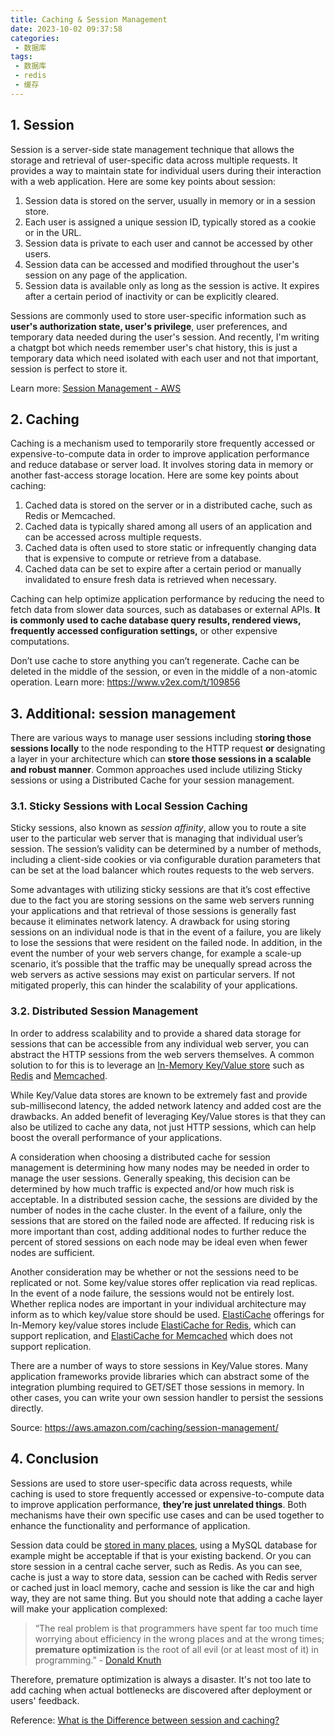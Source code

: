 ```yaml
---
title: Caching & Session Management
date: 2023-10-02 09:37:58
categories:
 - 数据库
tags:
 - 数据库
 - redis
 - 缓存
---
```


## 1. Session

Session is a server-side state management technique that allows the storage and retrieval of user-specific data across multiple requests. It provides a way to maintain state for individual users during their interaction with a web application. Here are some key points about session:

1. Session data is stored on the server, usually in memory or in a session store.
2. Each user is assigned a unique session ID, typically stored as a cookie or in the URL.
3. Session data is private to each user and cannot be accessed by other users.
4. Session data can be accessed and modified throughout the user's session on any page of the application.
5. Session data is available only as long as the session is active. It expires after a certain period of inactivity or can be explicitly cleared.

Sessions are commonly used to store user-specific information such as **user's authorization state, user's privilege**, user preferences, and temporary data needed during the user's session. And recently, I'm writing a chatgpt bot which needs remember user's chat history, this is just a temporary data which need isolated with each user and not that important, session is perfect to store it. 

Learn more: [Session Management - AWS](https://aws.amazon.com/caching/session-management/)

## 2. Caching

Caching is a mechanism used to temporarily store frequently accessed or expensive-to-compute data in order to improve application performance and reduce database or server load. It involves storing data in memory or another fast-access storage location. Here are some key points about caching:

1. Cached data is stored on the server or in a distributed cache, such as Redis or Memcached.
2. Cached data is typically shared among all users of an application and can be accessed across multiple requests.
3. Cached data is often used to store static or infrequently changing data that is expensive to compute or retrieve from a database.
4. Cached data can be set to expire after a certain period or manually invalidated to ensure fresh data is retrieved when necessary.

Caching can help optimize application performance by reducing the need to fetch data from slower data sources, such as databases or external APIs. **It is commonly used to cache database query results, rendered views, frequently accessed configuration settings,** or other expensive computations. 

Don’t use cache to store anything you can’t regenerate. Cache can be deleted in the middle of the session, or even in the middle of a non-atomic operation. Learn more: https://www.v2ex.com/t/109856

## 3. Additional: session management 

There are various ways to manage user sessions including s**toring those sessions locally** to the node responding to the HTTP request **or** designating a layer in your architecture which can **store those sessions in a scalable and robust manner**. Common approaches used include utilizing Sticky sessions or using a Distributed Cache for your session management. 

### 3.1. Sticky Sessions with Local Session Caching

Sticky sessions, also known as *session affinity*, allow you to route a site user to the particular web server that is managing that individual user’s session. The session’s validity can be determined by a number of methods, including a client-side cookies or via configurable duration parameters that can be set at the load balancer which routes requests to the web servers.

Some advantages with utilizing sticky sessions are that it’s cost effective due to the fact you are storing sessions on the same web servers running your applications and that retrieval of those sessions is generally fast because it eliminates network latency. A drawback for using storing sessions on an individual node is that in the event of a failure, you are likely to lose the sessions that were resident on the failed node. In addition, in the event the number of your web servers change, for example a scale-up scenario, it’s possible that the traffic may be unequally spread across the web servers as active sessions may exist on particular servers. If not mitigated properly, this can hinder the scalability of your applications. 

### 3.2. Distributed Session Management

In order to address scalability and to provide a shared data storage for sessions that can be accessible from any individual web server, you can abstract the HTTP sessions from the web servers themselves. A common solution to for this is to leverage an [In-Memory Key/Value store](https://aws.amazon.com/elasticache/) such as [Redis](https://aws.amazon.com/redis/) and [Memcached](https://aws.amazon.com/memcached/).

While Key/Value data stores are known to be extremely fast and provide sub-millisecond latency, the added network latency and added cost are the drawbacks. An added benefit of leveraging Key/Value stores is that they can also be utilized to cache any data, not just HTTP sessions, which can help boost the overall performance of your applications.

A consideration when choosing a distributed cache for session management is determining how many nodes may be needed in order to manage the user sessions. Generally speaking, this decision can be determined by how much traffic is expected and/or how much risk is acceptable. In a distributed session cache, the sessions are divided by the number of nodes in the cache cluster. In the event of a failure, only the sessions that are stored on the failed node are affected. If reducing risk is more important than cost, adding additional nodes to further reduce the percent of stored sessions on each node may be ideal even when fewer nodes are sufficient.

Another consideration may be whether or not the sessions need to be replicated or not. Some key/value stores offer replication via read replicas. In the event of a node failure, the sessions would not be entirely lost. Whether replica nodes are important in your individual architecture may inform as to which key/value store should be used. [ElastiCache](https://aws.amazon.com/elasticache/) offerings for In-Memory key/value stores include [ElastiCache for Redis](https://aws.amazon.com/elasticache/redis/), which can support replication, and [ElastiCache for Memcached](https://aws.amazon.com/elasticache/memcached/) which does not support replication.

There are a number of ways to store sessions in Key/Value stores. Many application frameworks provide libraries which can abstract some of the integration plumbing required to GET/SET those sessions in memory. In other cases, you can write your own session handler to persist the sessions directly.  

Source: https://aws.amazon.com/caching/session-management/

## 4. Conclusion

Sessions are used to store user-specific data across requests, while caching is used to store frequently accessed or expensive-to-compute data to improve application performance, **they’re just unrelated things**. Both mechanisms have their own specific use cases and can be used together to enhance the functionality and performance of application.

Session data could be [stored in many places](https://aws.amazon.com/caching/session-management/), using a MySQL database for example might be acceptable if that is your existing backend. Or you can store session in a central cache server, such as Redis. As you can see, cache is just a way to store data, session can be cached with Redis server or cached just in loacl memory, cache and session is like the car and high way, they are not same thing. But you should note that adding a cache layer will make your application complexed:

> “The real problem is that programmers have spent far too much time worrying about efficiency in the wrong places and at the wrong times; **premature optimization** is the root of all evil (or at least most of it) in programming.” - [Donald Knuth](https://en.wikipedia.org/wiki/Donald_Knuth)

Therefore, premature optimization is always a disaster. It's not too late to add caching when actual bottlenecks are discovered after deployment or users' feedback. 

Reference: [What is the Difference between session and caching?](https://net-informations.com/faq/asp/caching.htm)
